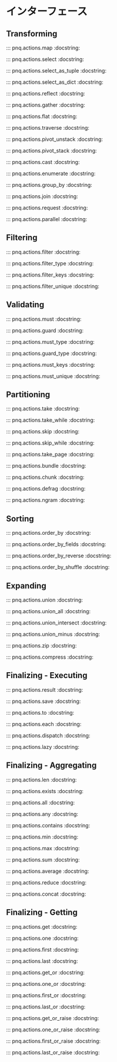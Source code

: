 # インターフェース

## Transforming

::: pnq.actions.map
    :docstring:

::: pnq.actions.select
    :docstring:

::: pnq.actions.select_as_tuple
    :docstring:

::: pnq.actions.select_as_dict
    :docstring:

::: pnq.actions.reflect
    :docstring:

::: pnq.actions.gather
    :docstring:

::: pnq.actions.flat
    :docstring:

::: pnq.actions.traverse
    :docstring:

::: pnq.actions.pivot_unstack
    :docstring:

::: pnq.actions.pivot_stack
    :docstring:

::: pnq.actions.cast
    :docstring:

::: pnq.actions.enumerate
    :docstring:

::: pnq.actions.group_by
    :docstring:

::: pnq.actions.join
    :docstring:

::: pnq.actions.request
    :docstring:

::: pnq.actions.parallel
    :docstring:

## Filtering

::: pnq.actions.filter
    :docstring:

::: pnq.actions.filter_type
    :docstring:

::: pnq.actions.filter_keys
    :docstring:

::: pnq.actions.filter_unique
    :docstring:

## Validating

::: pnq.actions.must
    :docstring:

::: pnq.actions.guard
    :docstring:

::: pnq.actions.must_type
    :docstring:

::: pnq.actions.guard_type
    :docstring:

::: pnq.actions.must_keys
    :docstring:

::: pnq.actions.must_unique
    :docstring:

## Partitioning

::: pnq.actions.take
    :docstring:

::: pnq.actions.take_while
    :docstring:

::: pnq.actions.skip
    :docstring:

::: pnq.actions.skip_while
    :docstring:

::: pnq.actions.take_page
    :docstring:

::: pnq.actions.bundle
    :docstring:

::: pnq.actions.chunk
    :docstring:

::: pnq.actions.defrag
    :docstring:

::: pnq.actions.ngram
    :docstring:

## Sorting

::: pnq.actions.order_by
    :docstring:

::: pnq.actions.order_by_fields
    :docstring:

::: pnq.actions.order_by_reverse
    :docstring:

::: pnq.actions.order_by_shuffle
    :docstring:

## Expanding

::: pnq.actions.union
    :docstring:

::: pnq.actions.union_all
    :docstring:

::: pnq.actions.union_intersect
    :docstring:

::: pnq.actions.union_minus
    :docstring:

::: pnq.actions.zip
    :docstring:

::: pnq.actions.compress
    :docstring:

## Finalizing - Executing

::: pnq.actions.result
    :docstring:

::: pnq.actions.save
    :docstring:

::: pnq.actions.to
    :docstring:

::: pnq.actions.each
    :docstring:

::: pnq.actions.dispatch
    :docstring:

<!-- ::: pnq.actions.to_list
    :docstring:

::: pnq.actions.to_dict
    :docstring: -->

::: pnq.actions.lazy
    :docstring:


## Finalizing - Aggregating

::: pnq.actions.len
    :docstring:

::: pnq.actions.exists
    :docstring:

::: pnq.actions.all
    :docstring:

::: pnq.actions.any
    :docstring:

::: pnq.actions.contains
    :docstring:

::: pnq.actions.min
    :docstring:

::: pnq.actions.max
    :docstring:

::: pnq.actions.sum
    :docstring:

::: pnq.actions.average
    :docstring:

::: pnq.actions.reduce
    :docstring:

::: pnq.actions.concat
    :docstring:

## Finalizing - Getting

::: pnq.actions.get
    :docstring:

::: pnq.actions.one
    :docstring:

::: pnq.actions.first
    :docstring:

::: pnq.actions.last
    :docstring:

::: pnq.actions.get_or
    :docstring:

::: pnq.actions.one_or
    :docstring:

::: pnq.actions.first_or
    :docstring:

::: pnq.actions.last_or
    :docstring:

::: pnq.actions.get_or_raise
    :docstring:

::: pnq.actions.one_or_raise
    :docstring:

::: pnq.actions.first_or_raise
    :docstring:

::: pnq.actions.last_or_raise
    :docstring:

<!-- ## Generating

::: pnq.actions.infinite
    :docstring:

::: pnq.actions.repeat
    :docstring:

::: pnq.actions.value
    :docstring:

::: pnq.actions.count
    :docstring:

::: pnq.actions.cycle
    :docstring:

::: pnq.actions.range
    :docstring: -->
